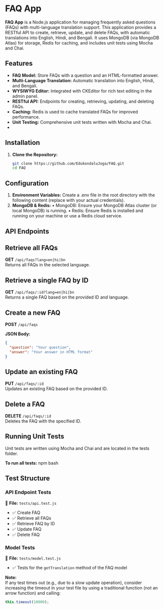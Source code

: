 # **FAQ App**

**FAQ App** is a Node.js application for managing frequently asked questions (FAQs) with multi-language translation support. This application provides a RESTful API to create, retrieve, update, and delete FAQs, with automatic translations into English, Hindi, and Bengali. It uses MongoDB (via MongoDB Atlas) for storage, Redis for caching, and includes unit tests using Mocha and Chai.


## **Features**
- **FAQ Model:** Store FAQs with a question and an HTML-formatted answer.
- **Multi-Language Translation:** Automatic translation into English, Hindi, and Bengali.
- **WYSIWYG Editor:** Integrated with CKEditor for rich text editing in the admin panel.
- **RESTful API:** Endpoints for creating, retrieving, updating, and deleting FAQs.
- **Caching:** Redis is used to cache translated FAQs for improved performance.
- **Unit Testing:** Comprehensive unit tests written with Mocha and Chai.
- 
## **Installation**
1. **Clone the Repository:**
   ```bash
   git clone https://github.com/EdukondaluJoga/FAQ.git
   cd FAQ

## **Configuration**
  1.  **Environment Variables:**
Create a .env file in the root directory with the following content (replace with your actual credentials).
2.	**MongoDB & Redis:**
	•	MongoDB: Ensure your MongoDB Atlas cluster (or local MongoDB) is running.
	•	Redis: Ensure Redis is installed and running on your machine or use a Redis cloud service.

## API Endpoints

## Retrieve all FAQs
**GET** `/api/faqs?lang=en|hi|bn`  
Returns all FAQs in the selected language.  

## Retrieve a single FAQ by ID
**GET** `/api/faqs/:id?lang=en|hi|bn`  
Returns a single FAQ based on the provided ID and language.  

## Create a new FAQ  
**POST** `/api/faqs`  

**JSON Body:**  
```json
{
  "question": "Your question",
  "answer": "Your answer in HTML format"
}
```
## Update an existing FAQ
**PUT** `/api/faqs/:id`  
Updates an existing FAQ based on the provided ID.  

## Delete a FAQ
**DELETE** `/api/faqs/:id`  
Deletes the FAQ with the specified ID.  

## Running Unit Tests
Unit tests are written using Mocha and Chai and are located in the tests folder.

**To run all tests:** npm bash

## Test Structure

### API Endpoint Tests  
📌 **File:** `tests/api.test.js`  

- ✅ Create FAQ  
- ✅ Retrieve all FAQs  
- ✅ Retrieve FAQ by ID  
- ✅ Update FAQ  
- ✅ Delete FAQ  

### Model Tests  
📌 **File:** `tests/model.test.js`  

- ✅ Tests for the `getTranslation` method of the FAQ model  

**Note:**  
If any test times out (e.g., due to a slow update operation), consider increasing the timeout in your test file by using a traditional function (not an arrow function) and calling:  

```js
this.timeout(10000);
